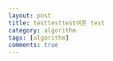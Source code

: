 ```yaml
---
layout: post
title: testtesttest여튼 test
category: algorithm
tags: [algorithm]
comments: true
---
```

